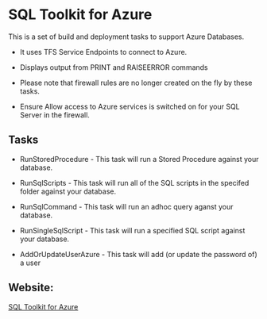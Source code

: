 # SQL Toolkit for Azure

This is a set of build and deployment tasks to support Azure Databases.

- It uses TFS Service Endpoints to connect to Azure.
- Displays output from PRINT and RAISEERROR commands

- Please note that firewall rules are no longer created on the fly by these tasks. 
- Ensure Allow access to Azure services is switched on for your SQL Server in the firewall.
   
## Tasks

- RunStoredProcedure - This task will run a Stored Procedure against your database.

- RunSqlScripts - This task will run all of the SQL scripts in the specifed folder against your database.

- RunSqlCommand - This task will run an adhoc query aganst your database.

- RunSingleSqlScript - This task will run a specified SQL script against your database.

- AddOrUpdateUserAzure - This task will add (or update the password of) a user

## Website: 

[SQL Toolkit for Azure](https://github.com/crimdon/SQLToolkitAzure)